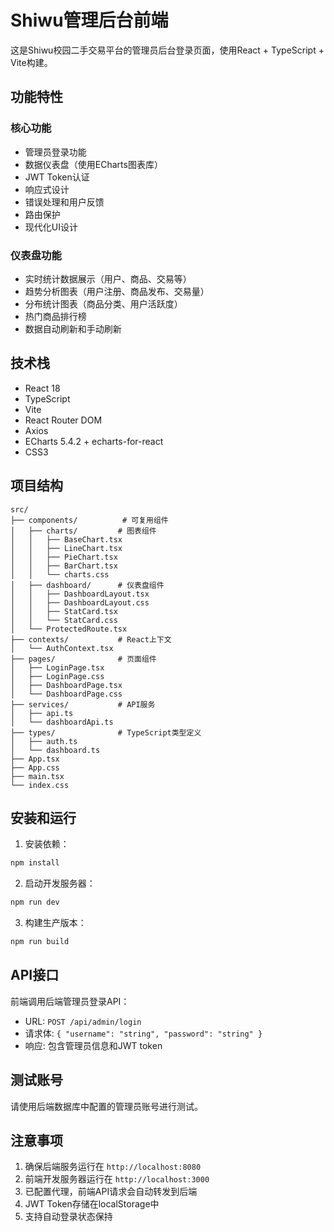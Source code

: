 # Shiwu管理后台前端

这是Shiwu校园二手交易平台的管理员后台登录页面，使用React + TypeScript + Vite构建。

## 功能特性

### 核心功能
- 管理员登录功能
- 数据仪表盘（使用ECharts图表库）
- JWT Token认证
- 响应式设计
- 错误处理和用户反馈
- 路由保护
- 现代化UI设计

### 仪表盘功能
- 实时统计数据展示（用户、商品、交易等）
- 趋势分析图表（用户注册、商品发布、交易量）
- 分布统计图表（商品分类、用户活跃度）
- 热门商品排行榜
- 数据自动刷新和手动刷新

## 技术栈

- React 18
- TypeScript
- Vite
- React Router DOM
- Axios
- ECharts 5.4.2 + echarts-for-react
- CSS3

## 项目结构

```
src/
├── components/          # 可复用组件
│   ├── charts/         # 图表组件
│   │   ├── BaseChart.tsx
│   │   ├── LineChart.tsx
│   │   ├── PieChart.tsx
│   │   ├── BarChart.tsx
│   │   └── charts.css
│   ├── dashboard/      # 仪表盘组件
│   │   ├── DashboardLayout.tsx
│   │   ├── DashboardLayout.css
│   │   ├── StatCard.tsx
│   │   └── StatCard.css
│   └── ProtectedRoute.tsx
├── contexts/           # React上下文
│   └── AuthContext.tsx
├── pages/              # 页面组件
│   ├── LoginPage.tsx
│   ├── LoginPage.css
│   ├── DashboardPage.tsx
│   └── DashboardPage.css
├── services/           # API服务
│   ├── api.ts
│   └── dashboardApi.ts
├── types/              # TypeScript类型定义
│   ├── auth.ts
│   └── dashboard.ts
├── App.tsx
├── App.css
├── main.tsx
└── index.css
```

## 安装和运行

1. 安装依赖：
```bash
npm install
```

2. 启动开发服务器：
```bash
npm run dev
```

3. 构建生产版本：
```bash
npm run build
```

## API接口

前端调用后端管理员登录API：
- URL: `POST /api/admin/login`
- 请求体: `{ "username": "string", "password": "string" }`
- 响应: 包含管理员信息和JWT token

## 测试账号

请使用后端数据库中配置的管理员账号进行测试。

## 注意事项

1. 确保后端服务运行在 `http://localhost:8080`
2. 前端开发服务器运行在 `http://localhost:3000`
3. 已配置代理，前端API请求会自动转发到后端
4. JWT Token存储在localStorage中
5. 支持自动登录状态保持

